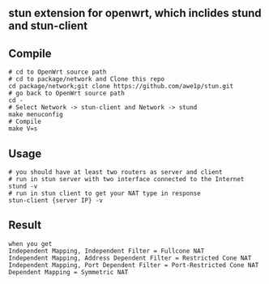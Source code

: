 ## stun extension for openwrt, which inclides stund and stun-client

Compile
---
```
# cd to OpenWrt source path
# cd to package/network and Clone this repo
cd package/network;git clone https://github.com/awe1p/stun.git
# go back to OpenWrt source path
cd -
# Select Network -> stun-client and Network -> stund
make menuconfig
# Compile
make V=s
```

Usage
---
```
# you should have at least two routers as server and client
# run in stun server with two interface connected to the Internet
stund -v
# run in stun client to get your NAT type in response
stun-client {server IP} -v
```
Result
---
```
when you get 
Independent Mapping, Independent Filter = Fullcone NAT
Independent Mapping, Address Dependent Filter = Restricted Cone NAT
Independent Mapping, Port Dependent Filter = Port-Restricted Cone NAT
Dependent Mapping = Symmetric NAT
```
